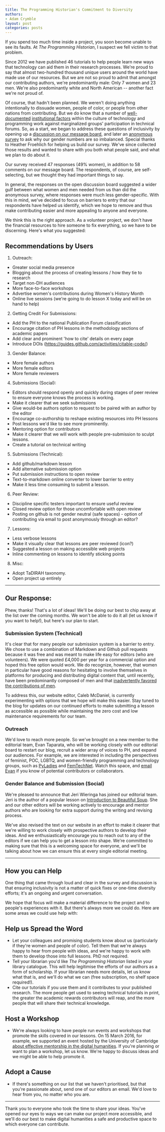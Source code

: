```yaml
---
title: The Programming Historian's Commitment to Diversity
authors: 
- Adam Crymble
layout: post
categories: posts 
---
```


If you spend too much time inside a project, you soon become unable to see its faults. At *The Programming Historian*, I suspect we fell victim to that problem.

Since 2012 we have published 46 tutorials to help people learn new ways that technology can aid them in their research processes. We're proud to say that almost two-hundred thousand unique users around the world have made use of our resources. But we are not so proud to admit that amongst our contributing authors, we're predominantly male: Only 7 women and 23 men. We're also predominantly white and North American -- another fact we're not proud of.

Of course, that hadn't been planned. We weren't doing anything intentionally to dissuade women, people of color, or people from other nations from contributing. But we do know that a number of [well-documented](http://www.aauw.org/research/why-so-few/) [institutional factors](http://www.codedoc.co/about/) within the culture of technology and programming work against marginalized groups' participation in technical forums. So, as a start, we began to address these questions of inclusivity by opening up a [discussion on our message board](https://github.com/programminghistorian/jekyll/issues/152), and later an [anonymous survey](https://www.surveymonkey.co.uk/r/SFSRHHD) to ask why our gender numbers are so imbalanced. Special thanks to Heather Froehlich for helping us build our survey. We've since collected those results and wanted to share with you both what people said, and what we plan to do about it.

Our survey received 47 responses (49% women), in addition to 58 comments on our message board. The respondents, of course, are self-selecting, but we thought they had important things to say.

In general, the responses on the open discussion board suggested a wider gulf between what women and men needed from us than did the anonymous survey, where responses were much less gender-specific. With this in mind, we've decided to focus on barriers to entry that our respondents have helped us identify, which we hope to remove and thus make contributing easier and more appealing to anyone and everyone.

We think this is the right approach. As a volunteer project, we don't have the financial resources to hire someone to fix everything, so we have to be discerning. Here's what you suggested:

## Recommendations by Users

1. Outreach:
  * Greater social media presence
  * Blogging about the process of creating lessons / how they tie to research
  * Target non-DH audiences
  * More face-to-face workshops
  * Advertise women's contributions during Women's History Month
  * Online live sessions (we're going to do lesson X today and will be on hand to help)
2. Getting Credit For Submissions:
  * Add the PH to the national Publication Forum classification
  * Encourage citation of PH lessons in the methodology sections of academic papers
  * Add clear and prominent 'how to cite' details on every page
  * Introduce DOIs (https://guides.github.com/activities/citable-code/)
3. Gender Balance:
  * More female authors
  * More female editors
  * More female reviewers
4. Submissions (Social):
  * Editors should respond openly and quickly during stages of peer review to ensure everyone knows the process is working.
  * Make it clearer that we seek submissions
  * Give would-be authors option to request to be paired with an author by the editor
  * Encourage co-authorship to reshape existing resources into PH lessons
  * Post lessons we'd like to see more prominently.
  * Mentoring option for contributors
  * Make it clearer that we will work with people pre-submission to sculpt lessons. 
  * Create a tutorial on technical writing
5. Submissions (Technical):
  * Add github/markdown lesson
  * Add alternative submission option
  * Put submission instructions to open review
  * Text-to-markdown online converter to lower barrier to entry
  * Make it less time consuming to submit a lesson.
6. Peer Review:
  * Discipline specific testers important to ensure useful review
  * Closed review option for those uncomfortable with open review
  * Posting on github is not gender neutral (safe spaces) - option of contributing via email to post anonymously through an editor?
7. Lessons:
  * Less verbose lessons
  * Make it visually clear that lessons are peer reviewed (icon?)
  * Suggested a lesson on making accessible web projects
  * Inline commenting on lessons to identify sticking points
8. Misc:
  * Adopt TaDIRAH taxonomy. 
  * Open project up entirely

---

## Our Response:

Phew, thanks! That's a lot of ideas! We'll be doing our best to chip away at the list over the coming months. We won't be able to do it all (let us know if you want to help!), but here's our plan to start.

### Submission System (Technical)

It's clear that for many people our submission system is a barrier to entry. We chose to use a combination of Markdown and Github pull requests because it was free and was meant to make life easy for editors (who are volunteers). We were quoted £4,000 per year for a commercial option and hoped this free option would work. We do recognize, however, that women in particular have good reasons for hesitating to involve themselves in platforms for producing and distributing digital content that, until recently, have been predominantly composed of men and that [inadvertently favored the contributions of men](http://www.usnews.com/news/blogs/data-mine/2016/02/18/study-shows-women-are-better-coders-but-only-when-gender-is-hidden). 

To address this, our website editor, Caleb McDaniel, is currently experimenting with options that we hope will make this easier. Stay tuned to the blog for updates on our continued efforts to make submitting a lesson as accessible as possible while maintaining the zero cost and low maintenance requirements for our team.

### Outreach

We'd love to reach more people. So we've brought on a new member to the editorial team, Evan Taparata, who will be working closely with our editorial board to restart our blog, recruit a wider array of voices to PH, and expand our audiences. For example, we are interested in including the perspectives of feminist, POC, LGBTQ, and women-friendly programming and technology groups, such as [PyLadies](http://www.pyladies.com/) and [FemTechNet](http://femtechnet.org/). Watch this space, and [email Evan](mailto:tapar001@umn.edu) if you know of potential contributors or collaborators.

### Gender Balance and Submission (Social)

We're pleased to announce that Jeri Wieringa has joined our editorial team. Jeri is the author of a popular lesson on [Introduction to Beautiful Soup](http://programminghistorian.org/lessons/intro-to-beautiful-soup). She and our other editors will be working actively to encourage and mentor authors who are looking for extra support during the writing and revising process.

We've also revised the text on our website in an effort to make it clearer that we're willing to work closely with prospective authors to develop their ideas. And we enthusiastically encourage you to reach out to any of the editors if we can help you to get a lesson into shape. We're committed to making sure that this is a welcoming space for everyone, and we'll be talking about how we can ensure this at every single editorial meeting.

---

## How you can Help

One thing that came through loud and clear in the survey and discussion is that ensuring inclusivity is not a matter of quick fixes or one-time diversity efforts; it's an ongoing and urgent conversation.

We hope that focus will make a material difference to the project and to people's experiences with it. But there's always more we could do. Here are some areas we could use help with:

## Help us Spread the Word

* Let your colleagues and promising students know about us (particularly if they're women and people of color). Tell them that we're always happy to hear from people with ideas, and we're happy to work with them to develop those into full lessons. PhD not required.
* Tell your librarian you'd like *The Programming Historian* listed in your library catalogue. This will help legitimise the efforts of our authors as a form of scholarship. If your librarian needs more details, let us know what that is, and we'll do what we can (free subscription, no shelf space required!).
* Cite our tutorials if you use them and it contributes to your published research. The more people get used to seeing technical tutorials in print, the greater the academic rewards contributors will reap, and the more people that will share their technical knowledge.

## Host a Workshop

* We're always looking to have people run events and workshops that promote the skills covered in our lessons. On 15 March 2016, for example, we supported an event hosted by the University of Cambridge [about effective mentorship in the digital humanities](https://digitalhistorymentorship.wordpress.com/). If you're planning or want to plan a workshop, let us know. We're happy to discuss ideas and we might be able to help promote it.

## Adopt a Cause

* If there's something on our list that we haven't prioritised, but that you're passionate about, send one of our editors an email. We'd love to hear from you, no matter who you are.

---

Thank you to everyone who took the time to share your ideas. You've opened our eyes to ways we can make our project more accessible, and we'll do our best to make digital humanities a safe and productive space to which everyone can contribute.
